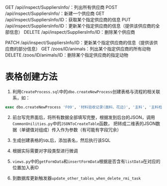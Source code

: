 GET /api/inspect/SuppliersInfo/：列出所有供应商
POST /api/inspect/SuppliersInfo/：新建一个供应商
GET /api/inspect/SuppliersInfo/ID：获取某个指定供应商的信息
PUT /api/inspect/SuppliersInfo/ID：更新某个指定供应商的信息（提供该供应商的全部信息）
DELETE /api/inspect/SuppliersInfo/ID：删除某个供应商




PATCH /api/inspect/SuppliersInfo/ID：更新某个指定供应商的信息（提供该供应商的部分信息）
GET /zoos/ID/animals：列出某个指定供应商的所有动物
DELETE /zoos/ID/animals/ID：删除某个指定供应商的指定动物



# 表格创建方法

1. 利用`CreateProcess.sql`中的`dbo.createNewProcess`创建表格与流程的相关联系，如：
 
 ```SQL
 exec dbo.createNewProcess 'F09', '材料验收记录(面料、花边)', '主料', '主料检验'
 ```
 
2. 前台写完界面后，将所有数据全部填写完整，根据发到后台的JSON，调用`CommonUnilities.py`中的`JSONToCreateTable`函数，
把转成二维表的JSON数据（单键值对组成）传入作为参数（有可能有字段冗余）

3. 生成创建表格的`SQL`后，添加表名，然后执行该SQL

4. 根据实际需要对字段类型进行微调

5. `views.py`中的`getFormData`和`insertFormData`根据是否含有`listData`在对应的位置加入表ID

6. 到数据库更新触发器`update_other_tables_when_delete_rmi_task`